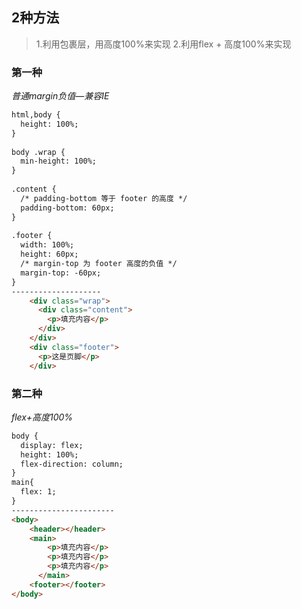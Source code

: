
## 2种方法
> 1.利用包裹层，用高度100%来实现
> 2.利用flex + 高度100%来实现

### 第一种
*普通margin负值—兼容IE*
```HTML
html,body {
  height: 100%;
}
    
body .wrap {
  min-height: 100%;
}
    
.content {
  /* padding-bottom 等于 footer 的高度 */
  padding-bottom: 60px;
}
    
.footer {
  width: 100%;
  height: 60px;
  /* margin-top 为 footer 高度的负值 */
  margin-top: -60px;
}
--------------------
	<div class="wrap">
	  <div class="content">
	    <p>填充内容</p>
	  </div>
	</div>
	<div class="footer">
	  <p>这是页脚</p>
	</div>
```
### 第二种 
*flex+高度100%*
```html
body {
  display: flex;
  height: 100%;
  flex-direction: column;
}
main{
  flex: 1;
}
-----------------------
<body>
    <header></header>
    <main>
		<p>填充内容</p>
    	<p>填充内容</p>
    	<p>填充内容</p>
	  </main>
    <footer></footer>
</body>
```
